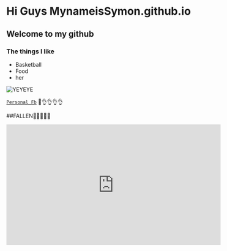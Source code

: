 # Hi Guys MynameisSymon.github.io
## Welcome to my github
### The things I like
- Basketball
- Food
- her

![YEYEYE](![image](https://user-images.githubusercontent.com/118153124/202374807-a9a76d75-5e77-4574-a110-ec6b58cf678b.png)
)

[`Personal Fb`](https://www.facebook.com/profile.php?id=100016667089129)
👀👌👌👌👌

##FALLEN🙈🙈🙈🙉🙊
<iframe width="560" height="315" src="https://www.youtube.com/embed/S3wytd6ZbXc" title="YouTube video player" frameborder="0" allow="accelerometer; autoplay; clipboard-write; encrypted-media; gyroscope; picture-in-picture" allowfullscreen></iframe>
  
